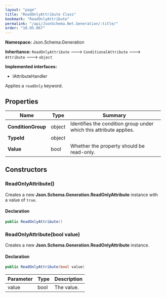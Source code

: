 ```yaml
---
layout: "page"
title: "ReadOnlyAttribute Class"
bookmark: "ReadOnlyAttribute"
permalink: "/api/JsonSchema.Net.Generation/:title/"
order: "10.05.067"
---
```

**Namespace:** Json.Schema.Generation

**Inheritance:**
`ReadOnlyAttribute`
 🡒 
`ConditionalAttribute`
 🡒 
`Attribute`
 🡒 
`object`

**Implemented interfaces:**

- IAttributeHandler

Applies a `readOnly` keyword.

## Properties

| Name | Type | Summary |
|---|---|---|
| **ConditionGroup** | object | Identifies the condition group under which this attribute applies. |
| **TypeId** | object |  |
| **Value** | bool | Whether the property should be read-only. |

## Constructors

### ReadOnlyAttribute()

Creates a new **Json.Schema.Generation.ReadOnlyAttribute** instance with a value of `true`.

#### Declaration

```c#
public ReadOnlyAttribute()
```


### ReadOnlyAttribute(bool value)

Creates a new **Json.Schema.Generation.ReadOnlyAttribute** instance.

#### Declaration

```c#
public ReadOnlyAttribute(bool value)
```

| Parameter | Type | Description |
|---|---|---|
| value | bool | The value. |


